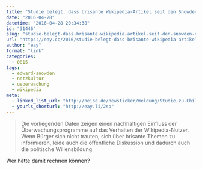 ```yaml
---
title: "Studie belegt, dass brisante Wikipedia-Artikel seit den Snowden-Enthüllungen weniger aufgerufen werden"
date: "2016-04-28"
datetime: "2016-04-28 20:34:38"
id: "31446"
slug: "studie-belegt-dass-brisante-wikipedia-artikel-seit-den-snowden-enthuellungen-weniger-aufgerufen-werden"
url: "https://eay.cc/2016/studie-belegt-dass-brisante-wikipedia-artikel-seit-den-snowden-enthuellungen-weniger-aufgerufen-werden/"
author: "eay"
format: "link"
categories:
  - 0815
tags:
  - edward-snowden
  - netzkultur
  - ueberwachung
  - wikipedia
meta:
  - linked_list_url: "http://heise.de/newsticker/meldung/Studie-zu-Chilling-Effects-Wikipedia-Artikel-zu-Terrorismus-werden-weniger-gelesen-3191301.html"
  - yourls_shorturl: "http://eay.li/2sp"
---
```


> Die vorliegenden Daten zeigen einen nachhaltigen Einfluss der Überwachungsprogramme auf das Verhalten der Wikipedia-Nutzer. Wenn Bürger sich nicht trauten, sich über brisante Themen zu informieren, leide auch die öffentliche Diskussion und dadurch auch die politische Willensbildung.

Wer hätte damit rechnen können?
